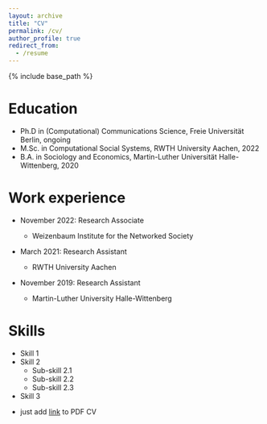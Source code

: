 ```yaml
---
layout: archive
title: "CV"
permalink: /cv/
author_profile: true
redirect_from:
  - /resume
---
```


{% include base_path %}

Education
======
* Ph.D in (Computational) Communications Science, Freie Universität Berlin, ongoing
* M.Sc. in Computational Social Systems, RWTH University Aachen, 2022
* B.A. in Sociology and Economics, Martin-Luther Universität Halle-Wittenberg, 2020

Work experience
======
* November 2022: Research Associate
  * Weizenbaum Institute for the Networked Society

* March 2021: Research Assistant
  * RWTH University Aachen

* November 2019: Research Assistant
  * Martin-Luther University Halle-Wittenberg
  
Skills
======
* Skill 1
* Skill 2
  * Sub-skill 2.1
  * Sub-skill 2.2
  * Sub-skill 2.3
* Skill 3


- just add [link](files/current_cv.pdf) to PDF CV
